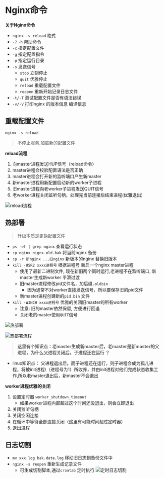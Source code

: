 # Nginx命令
**关于Nginx命令**
- `nginx -s reload`  格式
- `-?` `-h` 帮助命令
- `-c` 指定配置文件
- `-g` 指定配置指令
- `-p` 指定运行目录
- `-s` 发送信号
  - `stop` 立刻停止
  - `quit` 优雅停止
  - `reload` 重载配置文件
  - `reopen` 重新开始记录日志文件
- `-t/-T` 测试配置文件是否有语法错误
- `-v/-V` 打印nginx 的版本信息 编译信息



## 重载配置文件
`nginx -s reload`
>不停止服务,加载新的配置文件

**reload流程**
1. 向master进程发送HUP信号（reload命令）
2. master进程会校验配置语法是否正确
3. master进程会打开新的监听端口产生新master
4. 新master进程用新配置启动新的worker子进程
5. 旧master进程向老worker子进程发送QUIT信号
6. 老worker进程关闭监听句柄，处理完当前连接后结束进程(优雅退出)

![reload流程](https://raw.githubusercontent.com/luobosiji/blog/master/resources/nginx/reload.png)


## 热部署
>升级本质是更换配置文件

- `ps -ef | grep nginx` 查看运行状态
- `cp nginx nignx.old.bak` 将当前nginx 备份
- `cp -r 新nginx ...旧nginx`  新版本的nginx 替换旧版本
- `kill -USR2 xxxx进程号` 根据进程号 新启一个nginx master进程
  - 使用了最新二进制文件, 现在新旧两个同时运行,老进程不在监听端口, 新master生成新worker 平滑过渡
  - 旧master进程修改pid文件名，加后缀`.oldbin`
    - 因为通常不对worker直接发送信号，所以要保存旧的pid文件
  - 新master进程创建新的`pid.bin` 文件
- `kill -WINCH xxxx进程号` 优雅的关闭旧master的所有worker
  - 注意: 旧的master依然保留, 方便进行回退
  - 关闭老的master使用`QUIT`信号

![热部署](https://raw.githubusercontent.com/luobosiji/blog/master/resources/nginx/hot-deployment.png)

![热部署流程](https://raw.githubusercontent.com/luobosiji/blog/master/resources/nginx/hot-reload.png)

>**这里有个知识点：老master生成新master后，老master是新master的父进程，为什么父进程关闭后，子进程还在运行 ？**
- linux知识点： 父进程退出后，而子进程还在运行，则子进程会成为孤儿进程，将被init进程\（进程号为1）所收养，并由init进程对他们完成状态收集工作,所以老master退出后，新master不会退出


**worker进程优雅的关闭**
1. 设置定时器 `worker_shutdown_timeout`
   - 如果worker进程内部超过这个时间还没退出，则会立即退出
2. 关闭监听句柄
3. 关闭空闲连接
4. 在循环中等待全部连接关闭（这里有可能时间超过定时器）
5. 退出进程

## 日志切割
- `mv xxx.log bak.date.log` 移动旧日志到备份文件中
- `nginx -s reopen` 重新生成记录文件
  - 可生成切割脚本,通过`crontab` 定时执行
![定时日志切割](https://raw.githubusercontent.com/luobosiji/blog/master/resources/nginx/bakLog.png)


